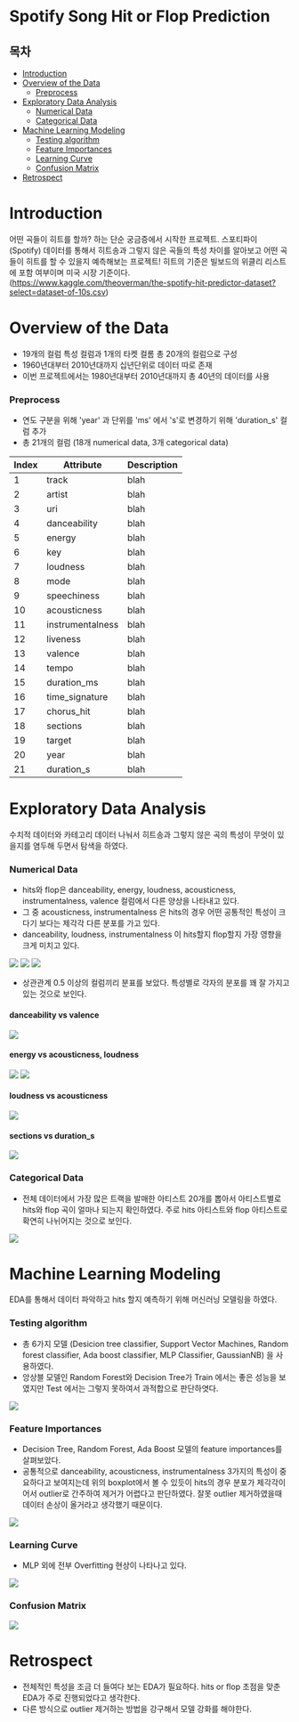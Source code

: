 # Spotify Song Hit or Flop Prediction
 

## 목차
- [Introduction](#introduction)
- [Overview of the Data](#overview-of-the-data)
    * [Preprocess](#preprocess)
- [Exploratory Data Analysis](#exploratory-data-analysis)
    * [Numerical Data](#numerical-data)
    * [Categorical Data](#categorical-data)
- [Machine Learning Modeling](#machine-learning-modeling)
    * [Testing algorithm](#testing-algorithm)
    * [Feature Importances](#feature-importances)
    * [Learning Curve](#learning-curve)
    * [Confusion Matrix](#confusion-matrix)
- [Retrospect](#retrospect)

# Introduction

어떤 곡들이 히트를 할까? 하는 단순 궁금증에서 시작한 프로젝트.
스포티파이 (Spotify) 데이터를 통해서 히트송과 그렇지 않은 곡들의 특성 차이를 알아보고 어떤 곡들이 히트를 할 수 있을지 예측해보는 프로젝트!
히트의 기준은 빌보드의 위클리 리스트에 포함 여부이며 미국 시장 기준이다. 
(https://www.kaggle.com/theoverman/the-spotify-hit-predictor-dataset?select=dataset-of-10s.csv)


# Overview of the Data

- 19개의 컬럼 특성 컬럼과 1개의 타켓 컬롬 총 20개의 컬럼으로 구성 
- 1960년대부터 2010년대까지 십년단위로 데이터 따로 존재
- 이번 프로젝트에서는 1980년대부터 2010년대까지 총 40년의 데이터를 사용


### Preprocess

- 연도 구분을 위해 'year' 과 단위를 'ms' 에서 's'로 변경하기 위해 'duration_s' 컬럼 추가
- 총 21개의 컬럼 (18개 numerical data, 3개 categorical data)

| Index | Attribute | Description |
|--- | --- | --- |
| 1 | track | blah |
| 2 | artist | blah |
| 3 | uri | blah |
| 4 | danceability | blah 
| 5 | energy | blah |
| 6 | key | blah |
| 7 | loudness | blah |
| 8 | mode | blah |
| 9 | speechiness | blah |
| 10 | acousticness | blah |
| 11 | instrumentalness | blah |
| 12 | liveness | blah |
| 13 | valence | blah |
| 14 | tempo | blah |
| 15 | duration_ms | blah |
| 16 | time_signature | blah |
| 17 | chorus_hit | blah |
| 18 | sections | blah |
| 19 | target | blah |
| 20 | year | blah |
| 21 | duration_s | blah |


# Exploratory Data Analysis 

수치적 데이터와 카테고리 데이터 나눠서 히트송과 그렇지 않은 곡의 특성이 무엇이 있을지를 염두해 두면서 탐색을 하였다.

### Numerical Data

- hits와 flop은 danceability, energy, loudness, acousticness, instrumentalness, valence 컬럼에서 다른 양상을 나타내고 있다. 
- 그 중 acousticness, instrumentalness 은 hits의 경우 어떤 공통적인 특성이 크다기 보다는 제각각 다른 분포를 가고 있다.
- danceability, loudness, instrumentalness 이 hits할지 flop할지 가장 영향을 크게 미치고 있다.

![](image/image1.png)
![](image/image2.png)
![](image/image3.png)

- 상관관계 0.5 이상의 컬럼끼리 분표를 보았다. 특성별로 각자의 분포를 꽤 잘 가지고 있는 것으로 보인다.

#### danceability vs valence
![](image/scatter1.png)
#### energy vs acousticness, loudness
![](image/scatter2.png)
![](image/scatter3.png)
#### loudness vs acousticness
![](image/scatter4.png)
#### sections vs duration_s
![](image/scatter5.png)

### Categorical Data

- 전체 데이터에서 가장 많은 트랙을 발매한 아티스트 20개를 뽑아서 아티스트별로 hits와 flop 곡이 얼마나 되는지 확인하였다. 주로 hits 아티스트와 flop 아티스트로 확연히 나뉘어지는 것으로 보인다.

![](image/image4.png)

# Machine Learning Modeling

EDA를 통해서 데이터 파악하고 hits 할지 예측하기 위해 머신러닝 모델링을 하였다.

### Testing algorithm

- 총 6가지 모델 (Desicion tree classifier, Support Vector Machines, Random forest classifier, Ada boost classifier, MLP Classifier, GaussianNB) 을 사용하였다. 
- 앙상블 모델인 Random Forest와 Decision Tree가 Train 에서는 좋은 성능을 보였지만 Test 에서는 그렇지 못하여서 과적합으로 판단하엿다. 

![](image/image8.png)

### Feature Importances

- Decision Tree, Random Forest, Ada Boost 모델의 feature importances를 살펴보았다.
- 공통적으로 danceability, acousticness, instrumentalness 3가지의 특성이 중요하다고 보여지는데 위의 boxplot에서 볼 수 있듯이 hits의 경우 분포가 제각각이어서 outlier로 간주하여 제거가 어렵다고 판단하였다. 잘못 outlier 제거하였을때 데이터 손상이 올거라고 생각했기 때문이다.

![](image/image7.png)

### Learning Curve

- MLP 외에 전부  Overfitting 현상이 나타나고 있다. 

![](image/image5.png)

### Confusion Matrix

![](image/image6.png)

# Retrospect 

- 전체적인 특성을 조금 더 들여다 보는 EDA가 필요하다. hits or flop 초점을 맞춘 EDA가 주로 진행되었다고 생각한다. 
- 다른 방식으로 outlier 제거하는 방법을 강구해서 모델 강화를 해야한다.
